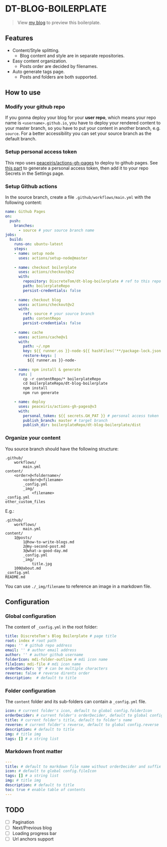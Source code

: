 # DT-BLOG-BOILERPLATE

> View [my blog](https://discretetom.github.io/) to preview this boilerplate.

## Features

- Content/Style splitting.
  - Blog content and style are in separate repositories.
- Easy content organization.
  - Posts order are decided by filenames.
- Auto generate tags page.
  - Posts and folders are both supported.

## How to use

### Modify your github repo

If you gonna deploy your blog for your **user repo**, which means your repo name is `<username>.github.io`, you have to deploy your rendered content to your master branch, so you have to put your content in another branch, e.g. `source`. For a better accessibility you can set your source branch as the default branch.

### Setup personal access token

This repo uses [peaceiris/actions-gh-pages](https://github.com/peaceiris/actions-gh-pages) to deploy to github pages. 
See [this part](https://github.com/peaceiris/actions-gh-pages#%EF%B8%8F-personal_token) to generate a personal access token, then add it to your repo Secrets in the Settings page.

### Setup Github actions

In the source branch, create a file `.github/workflows/main.yml` with the following content:

```yaml
name: Github Pages
on:
  push:
    branches: 
      - source # your source branch name
jobs:
  build:
    runs-on: ubuntu-latest
    steps:
    - name: setup node
      uses: actions/setup-node@master
    
    - name: checkout boilerplate
      uses: actions/checkout@v2
      with:
        repository: DiscreteTom/dt-blog-boilerplate # ref to this repo
        path: boilerplateRepo
        persist-credentials: false
      
    - name: checkout blog
      uses: actions/checkout@v2
      with:
        ref: source # your source branch
        path: contentRepo
        persist-credentials: false
       
    - name: cache
      uses: actions/cache@v1
      with:
        path: ~/.npm
        key: ${{ runner.os }}-node-${{ hashFiles('**/package-lock.json') }}
        restore-keys: |
          ${{ runner.os }}-node-
        
    - name: npm install & generate
      run: |
        cp -r contentRepo/* boilerplateRepo
        cd boilerplateRepo/dt-blog-boilerplate
        npm install
        npm run generate

    - name: deploy
      uses: peaceiris/actions-gh-pages@v3
      with:
        personal_token: ${{ secrets.GH_PAT }} # personal access token
        publish_branch: master # target branch
        publish_dir: boilerplateRepo/dt-blog-boilerplate/dist 
```

### Organize your content

You source branch should have the following structure:

```
.github/
	workflows/
		main.yml
content/
	<order>@<foldername>/
		<order>@<filename>
		_config.yml
		_img/
			<filename>
_config.yml
other_custom_files
```

E.g.:

```
.github/
	workflows/
		main.yml
content/
	1@posts/
		1@how-to-write-blogs.md
		2@my-second-post.md
		3@what-a-good-day.md
		_config.yml
		_img/
			title.jpg
	100@about.md
_config.yml
README.md
```

You can use `./_img/filename` to reference an image in a markdown file.

## Configuration

### Global configuration

The content of `_config.yml` in the root folder:

```yaml
title: DiscreteTom's Blog Boilerplate # page title
root: index # root path
repo: '' # github repo address
email: '' # author email address
author: '' # author github username
folderIcon: mdi-folder-outline # mdi icon name
fileIcon: mdi-file # mdi icon name
orderDecider: '@' # can be multiple characters
reverse: false # reverse dirents order
description:  # default to title
```

### Folder configuration

The `content` folder and its sub-folders can contain a `_config.yml` file.

```yaml
icon: # current folder's icon, default to global config.folderIcon
orderDecider: # current folder's orderDecider, default to global config.orderDecider
title: # current folder's title, default to folder's name
reverse: # current folder's reverse, default to global config.reverse
description: # default to title
img: # title img
tags: [] # a string list
```

### Markdown front matter

```yaml
---
title: # default to markdown file name without orderDecider and suffix
icon: # default to global config.fileIcon
tags: [] # a string list
img: # title img
description: # default to title
toc: true # enable table of contents
---
```

## TODO

- [ ] Pagination
- [ ] Next/Previous blog
- [ ] Loading progress bar
- [ ] Url anchors support